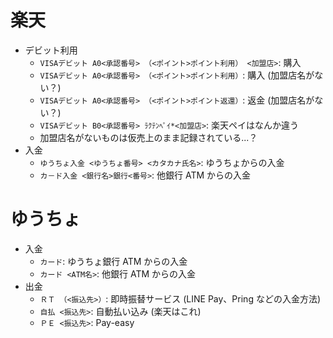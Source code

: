 # 楽天

- デビット利用
  - `VISAデビット A0<承認番号> （<ポイント>ポイント利用） <加盟店>`: 購入
  - `VISAデビット A0<承認番号> （<ポイント>ポイント利用）`: 購入 (加盟店名がない？)
  - `VISAデビット A0<承認番号> （<ポイント>ポイント返還）`: 返金 (加盟店名がない？)
  - `VISAデビット B0<承認番号> ﾗｸﾃﾝﾍﾟｲ*<加盟店>`: 楽天ペイはなんか違う
  - 加盟店名がないものは仮売上のまま記録されている...？
- 入金
  - `ゆうちょ入金 <ゆうちょ番号> <カタカナ氏名>`: ゆうちょからの入金
  - `カ－ド入金 <銀行名>銀行<番号>`: 他銀行 ATM からの入金

# ゆうちょ

- 入金
  - `カード`: ゆうちょ銀行 ATM からの入金
  - `カード <ATM名>`: 他銀行 ATM からの入金
- 出金
  - `ＲＴ （<振込先>）`: 即時振替サービス (LINE Pay、Pring などの入金方法)
  - `自払 <振込先>`: 自動払い込み (楽天はこれ)
  - `ＰＥ <振込先>`: Pay-easy
